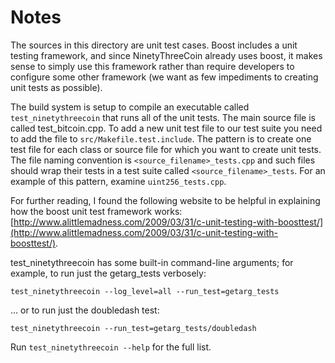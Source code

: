 # Notes
The sources in this directory are unit test cases.  Boost includes a
unit testing framework, and since NinetyThreeCoin already uses boost, it makes
sense to simply use this framework rather than require developers to
configure some other framework (we want as few impediments to creating
unit tests as possible).

The build system is setup to compile an executable called `test_ninetythreecoin`
that runs all of the unit tests.  The main source file is called
test_bitcoin.cpp. To add a new unit test file to our test suite you need 
to add the file to `src/Makefile.test.include`. The pattern is to create 
one test file for each class or source file for which you want to create 
unit tests.  The file naming convention is `<source_filename>_tests.cpp` 
and such files should wrap their tests in a test suite 
called `<source_filename>_tests`. For an example of this pattern, 
examine `uint256_tests.cpp`.

For further reading, I found the following website to be helpful in
explaining how the boost unit test framework works:
[http://www.alittlemadness.com/2009/03/31/c-unit-testing-with-boosttest/](http://www.alittlemadness.com/2009/03/31/c-unit-testing-with-boosttest/).

test_ninetythreecoin has some built-in command-line arguments; for
example, to run just the getarg_tests verbosely:

    test_ninetythreecoin --log_level=all --run_test=getarg_tests

... or to run just the doubledash test:

    test_ninetythreecoin --run_test=getarg_tests/doubledash

Run `test_ninetythreecoin --help` for the full list.

